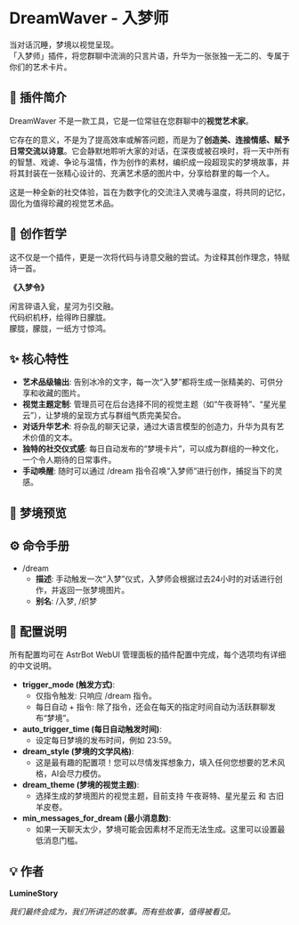 # **DreamWaver \- 入梦师**

当对话沉睡，梦境以视觉呈现。  
「入梦师」插件，将您群聊中流淌的只言片语，升华为一张张独一无二的、专属于你们的艺术卡片。

## **📖 插件简介**

DreamWaver 不是一款工具，它是一位常驻在您群聊中的**视觉艺术家**。

它存在的意义，不是为了提高效率或解答问题，而是为了**创造美、连接情感、赋予日常交流以诗意**。它会静默地聆听大家的对话，在深夜或被召唤时，将一天中所有的智慧、戏谑、争论与温情，作为创作的素材，编织成一段超现实的梦境故事，并将其封装在一张精心设计的、充满艺术感的图片中，分享给群里的每一个人。

这是一种全新的社交体验，旨在为数字化的交流注入灵魂与温度，将共同的记忆，固化为值得珍藏的视觉艺术品。

## **🌌 创作哲学**

这不仅是一个插件，更是一次将代码与诗意交融的尝试。为诠释其创作理念，特赋诗一首。

**《入梦令》**

闲言碎语入瓮，星河为引交融。  
代码织机杼，绘得昨日朦胧。  
朦胧，朦胧，一纸方寸惊鸿。

## **✨ 核心特性**

* **艺术品级输出**: 告别冰冷的文字，每一次“入梦”都将生成一张精美的、可供分享和收藏的图片。  
* **视觉主题定制**: 管理员可在后台选择不同的视觉主题（如“午夜哥特”、“星光星云”），让梦境的呈现方式与群组气质完美契合。  
* **对话升华艺术**: 将杂乱的聊天记录，通过大语言模型的创造力，升华为具有艺术价值的文本。  
* **独特的社交仪式感**: 每日自动发布的“梦境卡片”，可以成为群组的一种文化，一个令人期待的日常事件。  
* **手动唤醒**: 随时可以通过 /dream 指令召唤“入梦师”进行创作，捕捉当下的灵感。

## **🎨 梦境预览**

## **⚙️ 命令手册**

* /dream  
  * **描述**: 手动触发一次“入梦”仪式，入梦师会根据过去24小时的对话进行创作，并返回一张梦境图片。  
  * **别名**: /入梦, /织梦

## **🔧 配置说明**

所有配置均可在 AstrBot WebUI 管理面板的插件配置中完成，每个选项均有详细的中文说明。

* **trigger\_mode (触发方式)**:  
  * 仅指令触发: 只响应 /dream 指令。  
  * 每日自动 \+ 指令: 除了指令，还会在每天的指定时间自动为活跃群聊发布“梦境”。  
* **auto\_trigger\_time (每日自动触发时间)**:  
  * 设定每日梦境的发布时间，例如 23:59。  
* **dream\_style (梦境的文学风格)**:  
  * 这是最有趣的配置项！您可以尽情发挥想象力，填入任何您想要的艺术风格，AI会尽力模仿。  
* **dream\_theme (梦境的视觉主题)**:  
  * 选择生成的梦境图片的视觉主题，目前支持 午夜哥特、星光星云 和 古旧羊皮卷。  
* **min\_messages\_for\_dream (最小消息数)**:  
  * 如果一天聊天太少，梦境可能会因素材不足而无法生成。这里可以设置最低消息门槛。

## **💡 作者**

**LumineStory**

*我们最终会成为，我们所讲述的故事。而有些故事，值得被看见。*